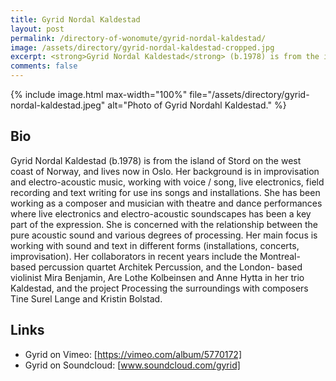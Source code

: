 ```yaml
---
title: Gyrid Nordal Kaldestad
layout: post
permalink: /directory-of-wonomute/gyrid-nordal-kaldestad/
image: /assets/directory/gyrid-nordal-kaldestad-cropped.jpg
excerpt: <strong>Gyrid Nordal Kaldestad</strong> (b.1978) is from the island of Stord on the west coast of Norway, and lives now in Oslo. Her background is in improvisation and electro-acoustic music, working with voice / song, live electronics, field recording and text writing for use ins songs and installations.
comments: false
---
```


<div class="directory-post">
{% include image.html
max-width="100%" file="/assets/directory/gyrid-nordal-kaldestad.jpeg" alt="Photo of Gyrid Nordahl Kaldestad." %}
</div>

## Bio
Gyrid Nordal Kaldestad (b.1978) is from the island of Stord on the west coast of Norway, and lives now in Oslo. Her background is in improvisation and electro-acoustic music, working with voice / song, live electronics, field recording and text writing for use ins songs and installations. She has been working as a composer and musician with theatre and dance performances where live electronics and electro-acoustic soundscapes has been a key part of the expression. She is concerned with the relationship between the pure acoustic sound and various degrees of processing. Her main focus is working with sound and text in different forms (installations, concerts, improvisation). Her collaborators in recent years include the Montreal- based percussion quartet Architek Percussion, and the London- based violinist Mira Benjamin, Are Lothe Kolbeinsen and Anne Hytta in her trio Kaldestad, and the project Processing the surroundings with composers Tine Surel Lange and Kristin Bolstad.


## Links

* Gyrid on Vimeo: [https://vimeo.com/album/5770172]
* Gyrid on Soundcloud: [www.soundcloud.com/gyrid]
